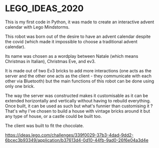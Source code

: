 # LEGO_IDEAS_2020
This is my first code in Python, it was made to create an interactive advent calendar with Lego Mindstorms.

This robot was born out of the desire to have an advent calendar despite the covid (which made it impossible to choose a traditional advent calendar).

Its name was chosen as a wordplay between Natale (which means Christmas in Italian),  Christmas Eve, and ev3.

It is made out of two Ev3 bricks to add more interactions (one acts as the server and the other one acts as the client - they communicate with each other via Bluetooth) but the main functions of this robot can be done using only one brick.

The way the server was constructed makes it customisable as it can be extended horizontally and vertically without having to rebuild everything. Once built, it can be used as such but what's funnier than customising it ?
That's why I've chosen to build a house with vintage bricks around it but any type of house, or a castle could be built too.

The client was built to fit the chocolate.


https://ideas.lego.com/challenges/339f0029-37b3-4dad-9dd2-6bcec3b93349/application/b37613d4-0d10-44fb-9ad0-26f6e04a3d4e
